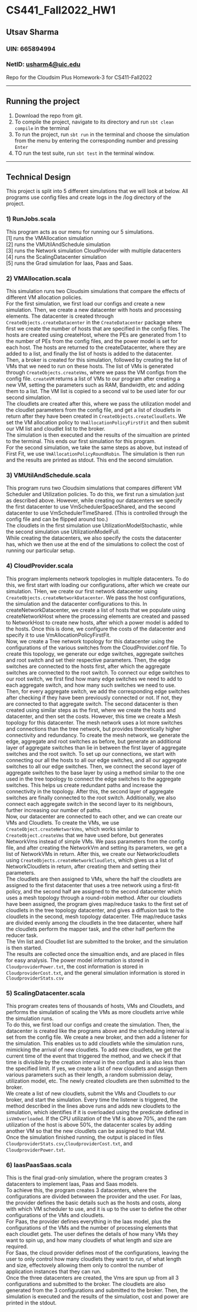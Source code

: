 # CS441_Fall2022_HW1
## Utsav Sharma
### UIN: 665894994
### NetID: usharm4@uic.edu

Repo for the Cloudsim Plus Homework-3 for CS411-Fall2022

---

## Running the project

1) Download the repo from git.
2) To compile the project, navigate to its directory and run `sbt clean compile` in the terminal
3) To run the project, run `sbt run` in the terminal and choose the simulation from the menu by entering the corresponding number and pressing `Enter`
4) TO run the test suite, run `sbt test` in the terminal window.

---

## Technical Design
This project is split into 5 different simulations that we will look at below. All programs use config files and create logs in the /log directory of the project.

### 1) RunJobs.scala
This program acts as our menu for running our 5 simulations.<br>
[1] runs the VMAllocation simulation <br>
[2] runs the VMUtilAndSchedule simulation <br>
[3] runs the Network simulation CloudProvider with multiple datacenters <br>
[4] runs the ScalingDatacenter simulation <br>
[5] runs the Grad simulation for Iaas, Paas and Saas.

### 2) VMAllocation.scala
This simulation runs two Cloudsim simulations that compare the effects of different VM allocation policies.<br>
For the first simulation, we first load our configs and create a new simulation. Then, we create a new datacenter with hosts and processing elements.
The datacenter is created through `CreateObjects.createDatacenter` in the `CreateDatacenter` package where first we create the number of hosts that are specified in the config files.
The hosts are created using createHost, where the PEs are generated from 1 to the number of PEs from the config files, and the power model is set for each host. The hosts are returned to the createDatacenter, where they are added to a list, and finally the list of hosts is added to the datacenter.<br>
Then, a broker is created for this simulation, followed by creating the list of VMs that we need to run on these hosts. The list of VMs is generated through `CreateObjects.createVms`, where we pass the VM configs from the config file.
`createVM` returns a list of VMs to our program after creating a new VM, setting the parameters such as RAM, Bandwidth, etc and adding them to a list. The VM list is copied to a second val to be used later for our second simulation.<br>
The cloudlets are created after this, where we pass the utilization model and the cloudlet parameters from the config file, and get a list of cloudlets in return after they have been created in `CreateObjects.createCloudlets`.
We set the VM allocation policy to `VmAllocationPolicyFirstFit` and then submit our VM list and cloudlet list to the broker.<br>
The simulation is then executed and the results of the simualtion are printed to the terminal. This ends our first simulation for this program.<br>
For the second simulation, we take the same steps as above, but instead of First Fit, we use `VmAllocationPolicyRoundRobin`. The simulation is then run and the results are printed as stdout. This end the second simulation.

### 3) VMUtilAndSchedule.scala
This program runs two Cloudsim simulations that compares different VM Scheduler and Utilization policies. To do this, we first run a simulation just as described above. However, while creating our datacenters we specify the first datacenter to use VmSchedulerSpaceShared, and the second datacenter to use VmSchedulerTimeShared. (This is controlled through the config file and can be flipped around too.)<br>
The cloudlets in the first simulation use UtilizationModelStochastic, while the second simulation use UtilizationModelFull.<br>
While creating the datacenters, we also specify the costs the datacenter has, which we then use at the end of the simulations to collect the cost of running our particular setup.

### 4) CloudProvider.scala
This program implements network topologies in multiple datacenters. To do this, we first start with loading our configurations, after which we create our simulation. THen, we create our first network datacenter using `CreateObjects.createNetworkDatacenter`. We pass the host configurations, the simulation and the datacenter configurations to this.
In createNetworkDatacenter, we create a list of hosts that we populate using createNetworkHost where the processing elements are created and passed to NetworkHost to create new hosts, after which a power model is added to the hosts.
Once this is done, we configure the costs of the datacenter and specify it to use VmAllocationPolicyFirstFit.<br>
Now, we create a Tree network topology for this datacenter using the configurations of the various switches from the CloudProvider.conf file. To create this topology, we generate our edge switches, aggregate switches and root switch and set their respective parameters. Then, the edge switches are connected to the hosts first, after which the aggregate switches are connected to the root switch.
To connect our edge switches to our root switch, we first find how many edge switches we need to add to each aggregate switch, and how many such switches we need to use. Then, for every aggregate switch, we add the corresponding edge switches after checking if they have been previously connected or not. If not, they are connected to that aggregate switch.
The second datacenter is then created using similar steps as the first, where we create the hosts and datacenter, and then set the costs. However, this time we create a Mesh topology for this datacenter.
The mesh network uses a lot more switches and connections than the tree network, but provides theoretically higher connectivity and redundancy. To create the mesh network, we generate the edge, aggregate and root switches as before, but generate an additional layer of aggregate switches than lie in between the first layer of aggregate switches and the root switch.
To set up our connections, we start with connecting our all the hosts to all our edge switches, and all our aggregate switches to all our edge switches. Then, we connect the second layer of aggregate switches to the base layer by using a method similar to the one used in the tree topology to connect the edge switches to the aggregate switches. This helps us create redundant paths and increase the connectivity in the topology. After this, the second layer of aggregate switches are finally connected to the root switch. Additionally, we also connect each aggregate switch in the second layer to its neighbours, further increasing our number of paths.
<br>Now, our datacenter are connected to each other, and we can create our VMs and Cloudlets. To create the VMs, we use `CreateObject.createNetworkVms`, which works similar to `CreateObject.createVms` that we have used before, but generates NetworkVms instead of simple VMs. We pass parameters from the config file, and after creating the NetworkVm and setting its parameters, we get a list of NetworkVMs in return.
After this, we create our Networkcloudlets using `CreateObjects.createNetworkCloudlets`, which gives us a list of NetworkCloudlets in return, after creating them and setting their parameters.<br>
The cloudlets are then assigned to VMs, where the half the cloudlets are assigned to the first datacenter that uses a tree network using a first-fit policy, and the second half are assigned to the second datacenter which uses a mesh topology through a round-robin method.
After our cloudlets have been assigned, the program gives map/reduce tasks to the first set of cloudlets in the tree topology datacenter, and gives a diffusion task to the cloudlets in the second, mesh topology datacenter. THe map/reduce tasks are divided evenly among the cloudlets in the tree datacenter, where half the cloudlets perform the mapper task, and the other half perform the reducer task.
<br>The Vm list and Cloudlet list are submitted to the broker, and the simulation is then started.<br>The results are collected once the simualtion ends, and are placed in files for easy analysis. The power model information is stored in `CloudproviderPower.txt`, the cost information is stored in `CloudproviderCost.txt`, and the general simulation information is stored in `CloudproviderStats.csv`

### 5) ScalingDatacenter.scala
This program creates tens of thousands of hosts, VMs and Cloudlets, and performs the simulation of scaling the VMs as more cloudlets arrive while the simulation runs.<br>
To do this, we first load our configs and create the simulation. Then, the datacenter is created like the programs above and the scheduling interval is set from the config file. We create a new broker, and then add a listener for the simulation. This enables us to add cloudlets while the simulation runs, mimicking the arrival of new cloudlets. To add new cloudlets, we get the current time of the event that triggered the method, and we check if that time is divisible by the creation interval in the configs and is also less than the specified limit. If yes, we create a list of new cloudlets and assign them various parameters such as their length, a random submission delay, utilization model, etc. The newly created cloudlets are then submitted to the broker.
<br>We create a list of new cloudlets, submit the VMs and Cloudlets to our broker, and start the simulation. Every time the listener is triggered, the method described in the lines above runs and adds new cloudlets to the simulation, which identifies if it is overloaded using the predicate defined in `isVmOverloaded`. If the CPU utilization of the VM is above 70%, and the ram utilization of the host is above 50%, the datacenter scales by adding another VM so that the new cloudlets can be assigned to that VM.
<br>Once the simulation finished running, the output is placed in files `CloudproviderStats.csv`,`CloudproviderCost.txt`, and `CloudproviderPower.txt`.

### 6) IaasPaasSaas.scala
This is the final grad-only simulation, where the program creates 3 datacenters to implement Iaas, Paas and Saas models.<br>
To achieve this, the program creates 3 datacenters, where the configurations are divided betwween the provider and the user. For Iaas, the provider defines the basic details such as the hosts and costs, along with which VM scheduler to use, and it is up to the user to define the other configurations of the VMs and cloudlets.<br>
For Paas, the provider defines everything in the Iaas model, plus the configurations of the VMs and the number of processing elements that each cloudlet gets. The user defines the details of how many VMs they want to spin up, and how many cloudlets of what length and size are required.<br>
For Saas, the cloud provider defines most of the configurations, leaving the user to only control how many cloudlets they want to run, of what length and size, effectovely allowing them only to control the number of application instances that they can run.<br>
Once the three datacenters are created, the Vms are spun up from all 3 configurations and submitted to the broker. The cloudlets are also generated from the 3 configurations and submitted to the broker. Then, the simulation is executed and the results of the simulation, cost and power are printed in the stdout.